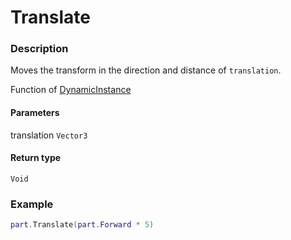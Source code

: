 # Translate
### Description
Moves the transform in the direction and distance of `translation`.

Function of [DynamicInstance](/classes/DynamicInstance/)

#### Parameters
translation `Vector3`

#### Return type
`Void`

### Example
```lua
part.Translate(part.Forward * 5)
```
